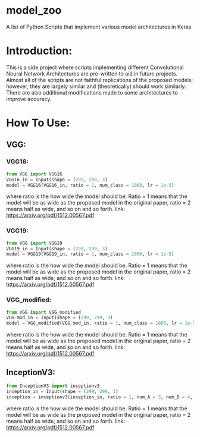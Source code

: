 # model_zoo
A list of Python Scripts that implement various model architectures in Keras
# Introduction:
This is a side project where scripts implementing different Convolutional Neural Network Architectures are pre-written to aid in future projects. Almost all of the scripts are not faithful replications of the proposed models; however, they are largely similar and (theoretically) should work similarly. There are also additional modifications made to some architectures to improve accuracy. 

# How To Use:
## VGG:
### VGG16:
```python
from VGG import VGG16
VGG16_in = Input(shape = (299, 299, 3)
model = VGG16(VGG16_in, ratio = 1, num_class = 1000, lr = 1e-5)
```
where ratio is the how wide the model should be. Ratio = 1 means that the model will be as wide as the proposed model in the original paper, ratio = 2 means half as wide, and so on and so forth. 
link: https://arxiv.org/pdf/1512.00567.pdf
### VGG19:
```python
from VGG import VGG19
VGG19_in = Input(shape = (299, 299, 3)
model = VGG19(VGG19_in, ratio = 1, num_class = 1000, lr = 1e-5)
```
where ratio is the how wide the model should be. Ratio = 1 means that the model will be as wide as the proposed model in the original paper, ratio = 2 means half as wide, and so on and so forth. 
link: https://arxiv.org/pdf/1512.00567.pdf
### VGG_modified:
```python
from VGG import VGG_modified
VGG-mod_in = Input(shape = (299, 299, 3)
model = VGG_modified(VGG-mod_in, ratio = 1, num_class = 1000, lr = 1e-5)
```
where ratio is the how wide the model should be. Ratio = 1 means that the model will be as wide as the proposed model in the original paper, ratio = 2 means half as wide, and so on and so forth. 
link: https://arxiv.org/pdf/1512.00567.pdf
## InceptionV3:
```python
from InceptionV3 import inceptionv3
inception_in = Input(shape = (299, 299, 3)
inception = inceptionv3(inception_in, ratio = 1, num_A = 3, num_B = 4, num_C = 2, num_class = 1000, lr = 1e-5
```
where ratio is the how wide the model should be. Ratio = 1 means that the model will be as wide as the proposed model in the original paper, ratio = 2 means half as wide, and so on and so forth. 
link: https://arxiv.org/pdf/1512.00567.pdf
